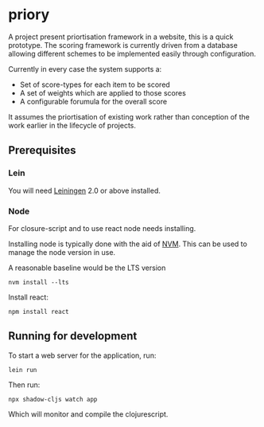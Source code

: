 # priory

A project present priortisation framework in a website, this is a quick prototype.  The scoring framework is currently driven from a database allowing different schemes to be implemented easily through configuration.

Currently in every case the system supports a:

 - Set of score-types for each item to be scored
 - A set of weights which are applied to those scores
 - A configurable forumula for the overall score

It assumes the priortisation of existing work rather than conception of the work earlier in the lifecycle of projects.


## Prerequisites

### Lein
You will need [Leiningen][1] 2.0 or above installed.

[1]: https://github.com/technomancy/leiningen

### Node
For closure-script and to use react node needs installing.

Installing node is typically done with the aid of [NVM](https://github.com/nvm-sh/nvm?tab=readme-ov-file#installing-and-updating "NVM").
This can be used to manage the node version in use.

A reasonable baseline would be the LTS version

    nvm install --lts

Install react:

    npm install react


## Running for development

To start a web server for the application, run:

    lein run

Then run:

    npx shadow-cljs watch app

Which will monitor and compile the clojurescript.
